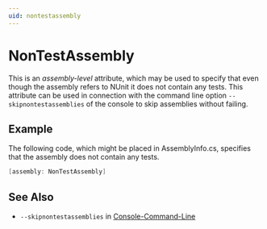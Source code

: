 ```yaml
---
uid: nontestassembly
---
```


# NonTestAssembly

This is an _assembly-level_ attribute, which may be used to specify that even though
the assembly refers to NUnit it does not contain any tests. This attribute can be
used in connection with the command line option `--skipnontestassemblies` of the
console to skip assemblies without failing.

## Example

The following code, which might be placed in AssemblyInfo.cs, specifies that the
assembly does not contain any tests.

```csharp
[assembly: NonTestAssembly]
```

## See Also

* `--skipnontestassemblies` in [Console-Command-Line](xref:consolecommandline)
